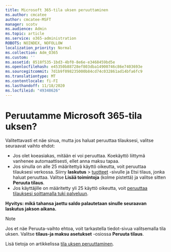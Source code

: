 ```yaml
---
title: Microsoft 365-tila uksen peruuttaminen
ms.author: cmcatee
author: cmcatee-MSFT
manager: scotv
ms.audience: Admin
ms.topic: article
ms.service: o365-administration
ROBOTS: NOINDEX, NOFOLLOW
localization_priority: Normal
ms.collection: Adm_O365
ms.custom: ''
ms.assetid: 8518f535-1bd3-4bf0-8e6e-e3468459bd5e
ms.openlocfilehash: e45350b88728ef803dba14900746c86e7403693e
ms.sourcegitcommit: 7d1b9f098235000b84cd74c032861ad14bfa6fc9
ms.translationtype: MT
ms.contentlocale: fi-FI
ms.lasthandoff: 11/18/2020
ms.locfileid: "49348626"
---
```

# <a name="canceling-your-microsoft-365-subscription"></a>Peruutamme Microsoft 365-tila uksen?

Valitettavasti et näe sinua, mutta jos haluat peruuttaa tilauksesi, valitse seuraavat vaihto ehdot:
  
- Jos olet koeasiakas, mitään ei voi peruuttaa. Koekäyttö liittymä vanhenee automaattisesti, ellet anna maksu tapaa.
- Jos sinulla on alle 25 määritettyä käyttö oikeutta, voit peruuttaa tilauksesi verkossa. Siirry **laskutus** \> [tuotteet](https://go.microsoft.com/fwlink/p/?linkid=842054) -sivulle ja Etsi tilaus, jonka haluat peruuttaa. Valitse **Lisää toimintoja** (kolme pistettä) ja valitse sitten **Peruuta tilaus**.
- Jos käyttäjille on määritetty yli 25 käyttö oikeutta, voit [peruuttaa tilauksesi soittamalla tuki palveluun](https://docs.microsoft.com/microsoft-365/admin/contact-support-for-business-products?view=o365-worldwide).

**Hyvitys: mikä tahansa jaettu saldo palautetaan sinulle seuraavan laskutus jakson aikana.**

> [!NOTE]
> Jos et näe Peruuta-vaihto ehtoa, voit tarkastella tiedot-sivua valitsemalla tila uksen. Valitse **tilaus-ja maksu asetukset** -osiossa **Peruuta tilaus**.

Lisä tietoja on artikkelissa [tila uksen peruuttaminen](https://docs.microsoft.com/microsoft-365/commerce/subscriptions/cancel-your-subscription).